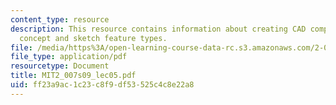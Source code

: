 ```yaml
---
content_type: resource
description: This resource contains information about creating CAD components 2, key
  concept and sketch feature types.
file: /media/https%3A/open-learning-course-data-rc.s3.amazonaws.com/2-007-design-and-manufacturing-i-spring-2009/ff23a9ac1c23c8f9df53525c4c8e22a8_MIT2_007s09_lec05.pdf
file_type: application/pdf
resourcetype: Document
title: MIT2_007s09_lec05.pdf
uid: ff23a9ac-1c23-c8f9-df53-525c4c8e22a8
---
```

